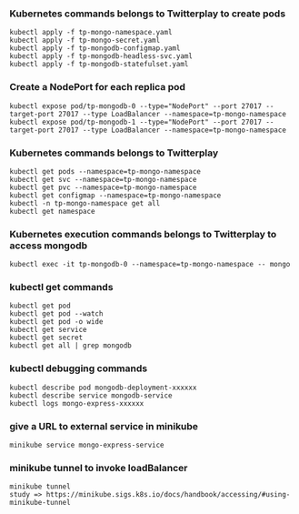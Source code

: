 ### Kubernetes commands belongs to Twitterplay to create pods

    kubectl apply -f tp-mongo-namespace.yaml
    kubectl apply -f tp-mongo-secret.yaml
    kubectl apply -f tp-mongodb-configmap.yaml
    kubectl apply -f tp-mongodb-headless-svc.yaml
    kubectl apply -f tp-mongodb-statefulset.yaml

### Create a NodePort for each replica pod
    kubectl expose pod/tp-mongodb-0 --type="NodePort" --port 27017 --target-port 27017 --type LoadBalancer --namespace=tp-mongo-namespace
    kubectl expose pod/tp-mongodb-1 --type="NodePort" --port 27017 --target-port 27017 --type LoadBalancer --namespace=tp-mongo-namespace

### Kubernetes commands belongs to Twitterplay
    kubectl get pods --namespace=tp-mongo-namespace
    kubectl get svc --namespace=tp-mongo-namespace
    kubectl get pvc --namespace=tp-mongo-namespace
    kubectl get configmap --namespace=tp-mongo-namespace
    kubectl -n tp-mongo-namespace get all
    kubectl get namespace

### Kubernetes execution commands belongs to Twitterplay to access mongodb
    kubectl exec -it tp-mongodb-0 --namespace=tp-mongo-namespace -- mongo

### kubectl get commands

    kubectl get pod
    kubectl get pod --watch
    kubectl get pod -o wide
    kubectl get service
    kubectl get secret
    kubectl get all | grep mongodb

### kubectl debugging commands

    kubectl describe pod mongodb-deployment-xxxxxx
    kubectl describe service mongodb-service
    kubectl logs mongo-express-xxxxxx

### give a URL to external service in minikube

    minikube service mongo-express-service

### minikube tunnel to invoke loadBalancer
    minikube tunnel
    study => https://minikube.sigs.k8s.io/docs/handbook/accessing/#using-minikube-tunnel
